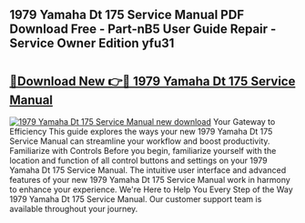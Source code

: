 ## 1979 Yamaha Dt 175 Service Manual PDF Download Free - Part-nB5 User Guide Repair - Service Owner Edition yfu31

# <h2><a href="http://bc28973.oget.top/?id=1979+Yamaha+Dt+175+Service+Manual">🔗Download New 👉🔴 1979 Yamaha Dt 175 Service Manual</a></h2>

[![1979 Yamaha Dt 175 Service Manual new download](https://i.imgur.com/5g1atiW.png)](http://bc28973.oget.top/?id=1979+Yamaha+Dt+175+Service+Manual)
Your Gateway to Efficiency This guide explores the ways your new 1979 Yamaha Dt 175 Service Manual can streamline your workflow and boost productivity. Familiarize with Controls Before you begin, familiarize yourself with the location and function of all control buttons and settings on your 1979 Yamaha Dt 175 Service Manual. The intuitive user interface and advanced features of your new 1979 Yamaha Dt 175 Service Manual work in harmony to enhance your experience. We're Here to Help You Every Step of the Way 1979 Yamaha Dt 175 Service Manual. Our customer support team is available throughout your journey.

